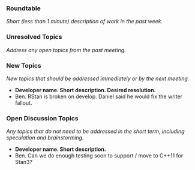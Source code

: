 ### Roundtable
_Short (less than 1 minute) description of work in the past week._

### Unresolved Topics
_Address any open topics from the past meeting._

### New Topics
_New topics that should be addressed immediately or by the next
meeting._

* __Developer name.  Short description.  Desired resolution.__
* Ben. RStan is broken on develop. Daniel said he would fix the writer fallout.

### Open Discussion Topics
_Any topics that do not need to be addressed in the short term,
including speculation and brainstorming._

* __Developer name.  Short description.__
* Ben. Can we do enough testing soon to support / move to C++11 for Stan3?